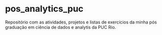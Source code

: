 # pos_analytics_puc
Repositório com as atividades, projetos e listas de exercícios da minha pós graduação em ciência de dados e analytis da PUC Rio.
